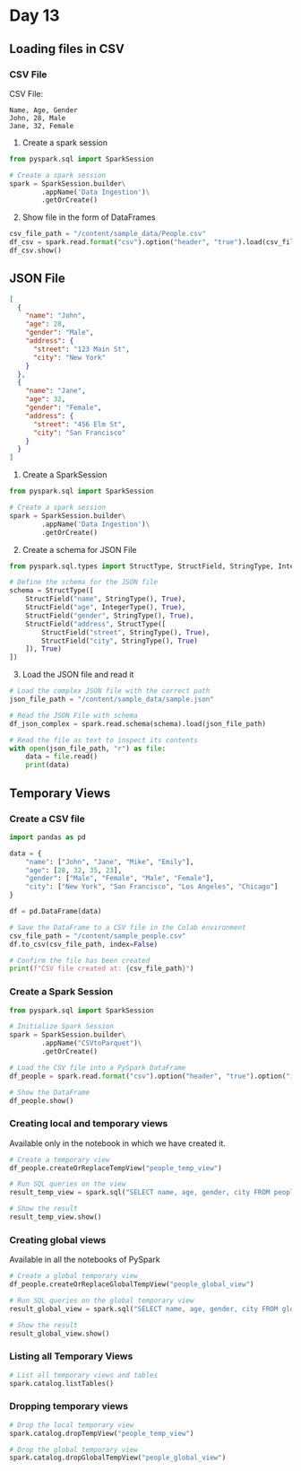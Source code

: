 # Day 13

## Loading files in CSV

### CSV File
CSV File:
```csv
Name, Age, Gender
John, 28, Male
Jane, 32, Female
```

1. Create a spark session
```python
from pyspark.sql import SparkSession

# Create a spark session
spark = SparkSession.builder\
        .appName('Data Ingestion')\
        .getOrCreate()
``` 

2. Show file in the form of DataFrames

```python
csv_file_path = "/content/sample_data/People.csv"
df_csv = spark.read.format("csv").option("header", "true").load(csv_file_path)
df_csv.show()
```


## JSON File
```json
[
  {
    "name": "John",
    "age": 28,
    "gender": "Male",
    "address": {
      "street": "123 Main St",
      "city": "New York"
    }
  },
  {
    "name": "Jane",
    "age": 32,
    "gender": "Female",
    "address": {
      "street": "456 Elm St",
      "city": "San Francisco"
    }
  }
]
```

1. Create a SparkSession
```python
from pyspark.sql import SparkSession

# Create a spark session
spark = SparkSession.builder\
        .appName('Data Ingestion')\
        .getOrCreate()
``` 

2. Create a schema for JSON File
```python
from pyspark.sql.types import StructType, StructField, StringType, IntegerType

# Define the schema for the JSON file
schema = StructType([
    StructField("name", StringType(), True),
    StructField("age", IntegerType(), True),
    StructField("gender", StringType(), True),
    StructField("address", StructType([
        StructField("street", StringType(), True),
        StructField("city", StringType(), True)
    ]), True)
])
```

3. Load the JSON file and read it
```python
# Load the complex JSON file with the correct path
json_file_path = "/content/sample_data/sample.json"

# Read the JSON File with schema
df_json_complex = spark.read.schema(schema).load(json_file_path)

# Read the file as text to inspect its contents
with open(json_file_path, "r") as file:
    data = file.read()
    print(data)
```

## Temporary Views

### Create a CSV file 
```python
import pandas as pd

data = {
    "name": ["John", "Jane", "Mike", "Emily"],
    "age": [28, 32, 35, 23],
    "gender": ["Male", "Female", "Male", "Female"],
    "city": ["New York", "San Francisco", "Los Angeles", "Chicago"]
}

df = pd.DataFrame(data)

# Save the DataFrame to a CSV file in the Colab environment
csv_file_path = "/content/sample_people.csv"
df.to_csv(csv_file_path, index=False)

# Confirm the file has been created
print(f"CSV file created at: {csv_file_path}")
```

### Create a Spark Session
```python
from pyspark.sql import SparkSession

# Initialize Spark Session
spark = SparkSession.builder\
        .appName("CSVtoParquet")\
        .getOrCreate()

# Load the CSV file into a PySpark DataFrame
df_people = spark.read.format("csv").option("header", "true").option("inferSchema", "true").load(csv_file_path)

# Show the DataFrame
df_people.show()
```

### Creating local and temporary views
Available only in the notebook in which we have created it.
```python
# Create a temporary view 
df_people.createOrReplaceTempView("people_temp_view")

# Run SQL queries on the view
result_temp_view = spark.sql("SELECT name, age, gender, city FROM people_temp_view WHERE age > 30")

# Show the result
result_temp_view.show()
```


### Creating global views
Available in all the notebooks of PySpark
```python
# Create a global temporary view 
df_people.createOrReplaceGlobalTempView("people_global_view")

# Run SQL queries on the global temporary view
result_global_view = spark.sql("SELECT name, age, gender, city FROM global_temp.people_global_view WHERE age < 30")

# Show the result
result_global_view.show()
```

### Listing all Temporary Views
```python
# List all temporary views and tables
spark.catalog.listTables()
```

### Dropping temporary views
```python
# Drop the local temporary view
spark.catalog.dropTempView("people_temp_view")

# Drop the global temporary view
spark.catalog.dropGlobalTempView("people_global_view")
```